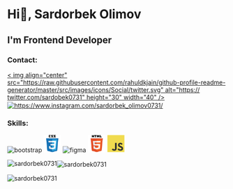 <h1>Hi👋, Sardorbek Olimov</h1>
<h2>I'm Frontend Developer</h2>

<h3>Contact:</h3>
<p align="left">
<a href="https://twitter.com/https://twitter.com/sardobek0731" target="blank">< img align="center" src="https://raw.githubusercontent.com/rahuldkjain/github-profile-readme-generator/master/src/images/icons/Social/twitter.svg" alt="https:// twitter.com/sardobek0731" height="30" width="40" /></a>
<a href="https://instagram.com/https://www.instagram.com/sardorbek_olimov0731/" target="blank"><img align="center" src="https://raw.githubusercontent. com/rahuldkjain/github-profile-readme-generator/master/src/images/icons/Social/instagram.svg" alt="https://www.instagram.com/sardorbek_olimov0731/" height="30" width="" 40" /></a>
</p>

  <h3 align="left">Skills:</h3>
<p align="left"> <img src="https://raw.githubusercontent.com/devicons/devicon /master/icons/bootstrap/bootstrap-plain-wordmark.svg" alt="bootstrap" width="40" height="40"/> <img src="https://raw.githubusercontent.com/devicons/devicon/master/icons/css3/css3-original-wordmark.svg" alt= "css3" width="40" height="40"/> <img src="https://www.vectorlogo.zone/logos/figma/figma-icon.svg" alt="figma" width="40" height ="40"/>  <img src="https://raw.githubusercontent.com/devicons/devicon/master/icons/html5/html5-original-wordmark.svg" alt="html5" width="40" height="40"/> <img src="https://raw.githubusercontent.com/devicons/devicon/master/icons/javascript/javascript-original.svg" alt="javascript" width="40" height="40"/>

<p><img align="left" src="https://github-readme-stats.vercel.app/api/top-langs?username=sardorbek0731&show_icons=true&locale=en&layout=compact" alt="sardorbek0731" /> </p>

<p> <img align="center" src="https://github-readme-stats.vercel.app/api?username=sardorbek0731&show_icons=true&locale=en" alt="sardorbek0731" /> </p>

<p><img align="center" src="https://github-readme-streak-stats.herokuapp.com/?user=sardorbek0731&" alt="sardorbek0731" /></p>
